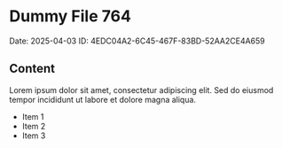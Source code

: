# Dummy File 764

Date: 2025-04-03
ID: 4EDC04A2-6C45-467F-83BD-52AA2CE4A659

## Content

Lorem ipsum dolor sit amet, consectetur adipiscing elit.
Sed do eiusmod tempor incididunt ut labore et dolore magna aliqua.

* Item 1
* Item 2
* Item 3
